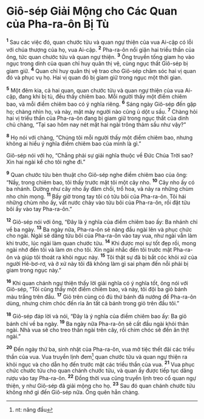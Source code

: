

# Giô-sép Giải Mộng cho Các Quan của Pha-ra-ôn Bị Tù
<sup><b>1</b></sup> Sau các việc đó, quan chước tửu và quan ngự thiện của vua Ai-cập có lỗi với chúa thượng của họ, vua Ai-cập. <sup><b>2</b></sup> Pha-ra-ôn nổi giận hai triều thần của ông, tức quan chước tửu và quan ngự thiện. <sup><b>3</b></sup> Ông truyền tống giam họ vào ngục trong dinh của quan chỉ huy quân thị vệ, cùng ngục thất Giô-sép bị giam giữ. <sup><b>4</b></sup> Quan chỉ huy quân thị vệ trao cho Giô-sép chăm sóc hai vị quan đó và phục vụ họ. Hai vị quan đó bị giam giữ trong ngục một thời gian.

<sup><b>5</b></sup> Một đêm kia, cả hai quan, quan chước tửu và quan ngự thiện của vua Ai-cập, đang khi bị tù, đều thấy chiêm bao. Mỗi người thấy một điềm chiêm bao, và mỗi điềm chiêm bao có ý nghĩa riêng. <sup><b>6</b></sup> Sáng ngày Giô-sép đến gặp họ; chàng nhìn họ, và này, mặt mày người nào cũng ủ dột u sầu. <sup><b>7</b></sup> Chàng hỏi hai vị triều thần của Pha-ra-ôn đang bị giam giữ trong ngục thất của dinh chủ chàng, “Tại sao hôm nay nét mặt hai ngài trông thảm sầu như vậy?”

<sup><b>8</b></sup> Họ nói với chàng, “Chúng tôi mỗi người thấy một điềm chiêm bao, nhưng không ai hiểu ý nghĩa điềm chiêm bao của mình là gì.”

Giô-sép nói với họ, “Chẳng phải sự giải nghĩa thuộc về Đức Chúa Trời sao? Xin hai ngài kể cho tôi nghe đi.”

<sup><b>9</b></sup> Quan chước tửu bèn thuật cho Giô-sép nghe điềm chiêm bao của ông: “Nầy, trong chiêm bao, tôi thấy trước mặt tôi một cây nho. <sup><b>10</b></sup> Cây nho ấy có ba nhánh. Dường như cây nho ấy đâm chồi, trổ hoa, và nảy ra những chùm nho chín mọng. <sup><b>11</b></sup> Bấy giờ trong tay tôi có tửu bôi của Pha-ra-ôn. Tôi hái những chùm nho ấy, vắt nước chảy vào tửu bôi của Pha-ra-ôn, rồi đặt tửu bôi ấy vào tay Pha-ra-ôn.”

<sup><b>12</b></sup> Giô-sép nói với ông, “Đây là ý nghĩa của điềm chiêm bao ấy: Ba nhánh chỉ về ba ngày. <sup><b>13</b></sup> Ba ngày nữa, Pha-ra-ôn sẽ nâng đầu ngài lên và phục chức cho ngài. Ngài sẽ dâng tửu bôi của Pha-ra-ôn vào tay vua, như ngài vẫn làm khi trước, lúc ngài làm quan chước tửu. <sup><b>14</b></sup> Khi được mọi sự tốt đẹp rồi, mong ngài nhớ đến tôi và làm ơn cho tôi. Xin ngài nhắc đến tôi trước mặt Pha-ra-ôn và giúp tôi thoát ra khỏi ngục này. <sup><b>15</b></sup> Tôi thật sự đã bị bắt cóc khỏi xứ của người Hê-bơ-rơ, và ở xứ này tôi đã không làm gì sai phạm đến nỗi phải bị giam trong ngục này.”

<sup><b>16</b></sup> Khi quan chánh ngự thiện thấy lời giải nghĩa có ý nghĩa tốt, ông nói với Giô-sép, “Tôi cũng thấy một điềm chiêm bao, và này, tôi đội ba giỏ bánh màu trắng trên đầu. <sup><b>17</b></sup> Giỏ trên cùng có đủ thứ bánh đã nướng để Pha-ra-ôn dùng, nhưng chim chóc đến rỉa ăn tất cả bánh trong giỏ trên đầu tôi.”

<sup><b>18</b></sup> Giô-sép đáp lời và nói, “Đây là ý nghĩa của điềm chiêm bao ấy: Ba giỏ bánh chỉ về ba ngày. <sup><b>19</b></sup> Ba ngày nữa Pha-ra-ôn sẽ cất đầu ngài khỏi thân ngài. Nhà vua sẽ cho treo thân ngài trên cây, rồi chim chóc sẽ đến ăn thịt ngài.”

<sup><b>20</b></sup> Đến ngày thứ ba, sinh nhật của Pha-ra-ôn, vua mở tiệc thết đãi các triều thần của vua. Vua truyền lịnh đem[^1] quan chước tửu và quan ngự thiện ra khỏi ngục và cho dẫn họ đến trước mặt các triều thần của vua. <sup><b>21</b></sup> Vua phục chức chước tửu cho quan chánh chước tửu, và quan ấy được tiếp tục dâng rượu vào tay Pha-ra-ôn. <sup><b>22</b></sup> Đồng thời vua cũng truyền lịnh treo cổ quan ngự thiện, y như Giô-sép đã giải mộng cho họ. <sup><b>23</b></sup> Sau đó quan chánh chước tửu không nhớ gì đến Giô-sép nữa. Ông quên hẳn chàng.

[^1]: nt: nâng đầu
